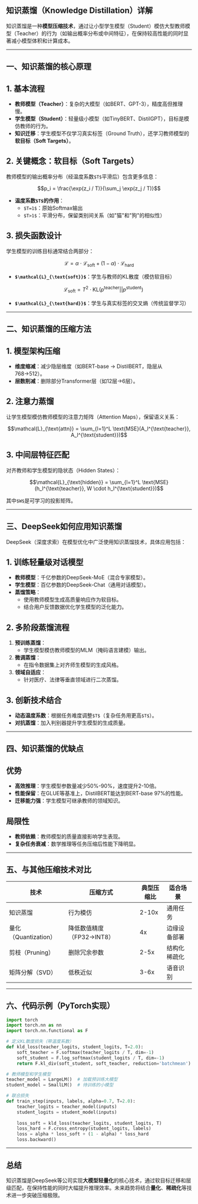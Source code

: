 ## **知识蒸馏（Knowledge Distillation）详解**

知识蒸馏是一种**模型压缩技术**，通过让小型学生模型（Student）模仿大型教师模型（Teacher）的行为（如输出概率分布或中间特征），在保持较高性能的同时显著减小模型体积和计算成本。

***

## **一、知识蒸馏的核心原理**

## **1. 基本流程**

*   **教师模型（Teacher）**：复杂的大模型（如BERT、GPT-3），精度高但推理慢。
*   **学生模型（Student）**：轻量级小模型（如TinyBERT、DistilGPT），目标是模仿教师的行为。
*   **知识迁移**：学生模型不仅学习真实标签（Ground Truth），还学习教师模型的**软目标（Soft Targets）**。

## **2. 关键概念：软目标（Soft Targets）**

教师模型的输出概率分布（经温度系数`$T$`平滑后）包含更多信息：

```math
p_i = \frac{\exp(z_i / T)}{\sum_j \exp(z_j / T)}
```

*   **温度系数`$T$`的作用**：
    *   `$T=1$`：原始Softmax输出
    *   `$T>1$`：平滑分布，保留类别间关系（如"猫"和"狗"的相似性）

## **3. 损失函数设计**

学生模型的训练目标通常结合两部分：

```math
\mathcal{L} = \alpha \cdot \mathcal{L}_{\text{soft}} + (1-\alpha) \cdot \mathcal{L}_{\text{hard}}
```

*   **`$\mathcal{L}_{\text{soft}}$`**：学生与教师的KL散度（模仿软目标）
    ```math
    \mathcal{L}_{\text{soft}} = T^2 \cdot \text{KL}(p^{\text{teacher}} || p^{\text{student}})
    ```
*   **`$\mathcal{L}_{\text{hard}}$`**：学生与真实标签的交叉熵（传统监督学习）

***

## **二、知识蒸馏的压缩方法**

## **1. 模型架构压缩**

*   **维度缩减**：减少隐层维度（如BERT-base → DistilBERT，隐层从768→512）。
*   **层数削减**：删除部分Transformer层（如12层→6层）。

## **2. 注意力蒸馏**

让学生模型模仿教师模型的注意力矩阵（Attention Maps），保留语义关系：

```math
\mathcal{L}_{\text{attn}} = \sum_{l=1}^L \text{MSE}(A_l^{\text{teacher}}, A_l^{\text{student}})
```

## **3. 中间层特征匹配**

对齐教师和学生模型的隐状态（Hidden States）：

```math
\mathcal{L}_{\text{hidden}} = \sum_{l=1}^L \text{MSE}(h_l^{\text{teacher}}, W \cdot h_l^{\text{student}})
```

其中`$W$`是可学习的投影矩阵。

***

## **三、DeepSeek如何应用知识蒸馏**

DeepSeek（深度求索）在模型优化中广泛使用知识蒸馏技术，具体应用包括：

## **1. 训练轻量级对话模型**

*   **教师模型**：千亿参数的DeepSeek-MoE（混合专家模型）。
*   **学生模型**：百亿参数的DeepSeek-Chat（通用对话模型）。
*   **蒸馏策略**：
    *   使用教师模型生成高质量响应作为软目标。
    *   结合用户反馈数据优化学生模型的泛化能力。

## **2. 多阶段蒸馏流程**

1.  **预训练蒸馏**：
    *   学生模型模仿教师模型的MLM（掩码语言建模）输出。
2.  **微调蒸馏**：
    *   在指令数据集上对齐师生模型的生成风格。
3.  **领域自适应**：
    *   针对医疗、法律等垂直领域进行二次蒸馏。

## **3. 创新技术结合**

*   **动态温度系数**：根据任务难度调整`$T$`（复杂任务用更高`$T$`）。
*   **对抗蒸馏**：加入判别器提升学生模型的生成质量。

***

## **四、知识蒸馏的优缺点**

## **优势**

*   **高效推理**：学生模型参数量减少50%-90%，速度提升2-10倍。
*   **性能保留**：在GLUE等基准上，DistilBERT能达到BERT-base 97%的性能。
*   **迁移能力强**：学生模型可继承教师的领域知识。

## **局限性**

*   **教师依赖**：教师模型的质量直接影响学生表现。
*   **复杂任务衰减**：数学推理等任务压缩后性能下降明显。

***

## **五、与其他压缩技术对比**

| **技术**           | **压缩方式**          | **典型压缩比** | **适合场景** |
| ---------------- | ----------------- | --------- | -------- |
| 知识蒸馏             | 行为模仿              | 2-10x     | 通用任务     |
| 量化（Quantization） | 降低数值精度（FP32→INT8） | 4x        | 边缘设备部署   |
| 剪枝（Pruning）      | 删除冗余参数            | 2-5x      | 结构化稀疏化   |
| 矩阵分解（SVD）        | 低秩近似              | 3-6x      | 语音识别     |

***

## **六、代码示例（PyTorch实现）**

```python
import torch
import torch.nn as nn
import torch.nn.functional as F

# 定义KL散度损失（带温度系数）
def kld_loss(teacher_logits, student_logits, T=2.0):
    soft_teacher = F.softmax(teacher_logits / T, dim=-1)
    soft_student = F.log_softmax(student_logits / T, dim=-1)
    return F.kl_div(soft_student, soft_teacher, reduction='batchmean') * (T ** 2)

# 教师模型和学生模型
teacher_model = LargeLM()  # 加载预训练大模型
student_model = SmallLM()  # 待训练的小模型

# 联合损失
def train_step(inputs, labels, alpha=0.7, T=2.0):
    teacher_logits = teacher_model(inputs)
    student_logits = student_model(inputs)
    
    loss_soft = kld_loss(teacher_logits, student_logits, T)
    loss_hard = F.cross_entropy(student_logits, labels)
    loss = alpha * loss_soft + (1 - alpha) * loss_hard
    loss.backward()
```

***

## **总结**

知识蒸馏是DeepSeek等公司实现**大模型轻量化**的核心技术，通过软目标迁移和层级匹配，在保持性能的同时大幅提升推理效率。未来趋势将结合**量化**、**稀疏化**等技术进一步突破压缩极限。
